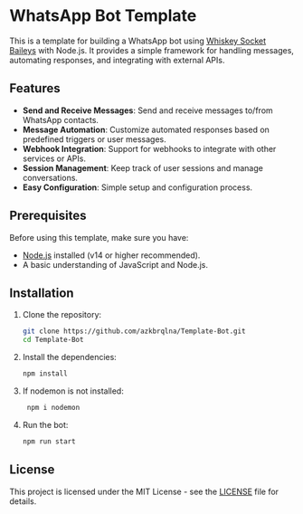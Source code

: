 # WhatsApp Bot Template

This is a template for building a WhatsApp bot using [Whiskey Socket Baileys](https://github.com/WhiskeySockets/Baileys) with Node.js. It provides a simple framework for handling messages, automating responses, and integrating with external APIs.

## Features

- **Send and Receive Messages**: Send and receive messages to/from WhatsApp contacts.
- **Message Automation**: Customize automated responses based on predefined triggers or user messages.
- **Webhook Integration**: Support for webhooks to integrate with other services or APIs.
- **Session Management**: Keep track of user sessions and manage conversations.
- **Easy Configuration**: Simple setup and configuration process.

## Prerequisites

Before using this template, make sure you have:

- [Node.js](https://nodejs.org/) installed (v14 or higher recommended).
- A basic understanding of JavaScript and Node.js.

## Installation

1. Clone the repository:

   ```bash
   git clone https://github.com/azkbrqlna/Template-Bot.git
   cd Template-Bot
   ```

2. Install the dependencies:

   ```bash
   npm install
   ```
3. If nodemon is not installed:

   ```bash
    npm i nodemon
    ```
4. Run the bot:

   ```bash
   npm run start
   ```

## License

This project is licensed under the MIT License - see the [LICENSE](LICENSE) file for details.
